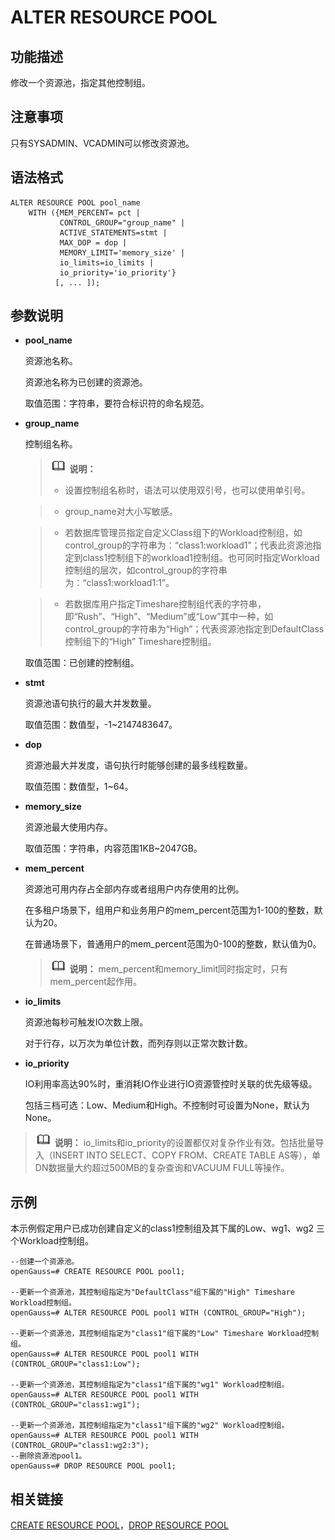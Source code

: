 # ALTER RESOURCE POOL<a name="ZH-CN_TOPIC_0000001148027836"></a>

## 功能描述<a name="zh-cn_topic_0059778630_sad90a3a714584faa8f5b38b344e0c313"></a>

修改一个资源池，指定其他控制组。

## 注意事项<a name="zh-cn_topic_0059778630_sc6d595f2e535403c85636f0e37b66060"></a>

只有SYSADMIN、VCADMIN可以修改资源池。

## 语法格式<a name="zh-cn_topic_0059778630_s4811e37a59884a3897fa21c665e5fa52"></a>

```
ALTER RESOURCE POOL pool_name
    WITH ({MEM_PERCENT= pct |
           CONTROL_GROUP="group_name" |
           ACTIVE_STATEMENTS=stmt |
           MAX_DOP = dop |
           MEMORY_LIMIT='memory_size' |
           io_limits=io_limits |
           io_priority='io_priority'}
          [, ... ]);
```

## 参数说明<a name="zh-cn_topic_0059778630_s744bfeb9db194d149727d961f0f4b382"></a>

-   **pool\_name**

    资源池名称。

    资源池名称为已创建的资源池。

    取值范围：字符串，要符合标识符的命名规范。

- **group\_name**

  控制组名称。

  >![](public_sys-resources/icon-note.png) **说明：** 
  >
  >-   设置控制组名称时，语法可以使用双引号，也可以使用单引号。

  >-   group\_name对大小写敏感。

  >-   若数据库管理员指定自定义Class组下的Workload控制组，如control\_group的字符串为：“class1:workload1”；代表此资源池指定到class1控制组下的workload1控制组。也可同时指定Workload控制组的层次，如control\_group的字符串为：“class1:workload1:1”。

  >-   若数据库用户指定Timeshare控制组代表的字符串，即“Rush”、“High”、“Medium”或“Low”其中一种，如control\_group的字符串为“High”；代表资源池指定到DefaultClass控制组下的“High” Timeshare控制组。

  取值范围：已创建的控制组。

-   **stmt**

    资源池语句执行的最大并发数量。

    取值范围：数值型，-1\~2147483647‬。

-   **dop**

    资源池最大并发度，语句执行时能够创建的最多线程数量。

    取值范围：数值型，1\~64‬。

-   **memory\_size**

    资源池最大使用内存。

    取值范围：字符串，内容范围1KB\~2047GB。

-   **mem\_percent**

    资源池可用内存占全部内存或者组用户内存使用的比例。

    在多租户场景下，组用户和业务用户的mem\_percent范围为1-100的整数，默认为20。

    在普通场景下，普通用户的mem\_percent范围为0-100的整数，默认值为0。

    >![](public_sys-resources/icon-note.png) **说明：** 
    >mem\_percent和memory\_limit同时指定时，只有mem\_percent起作用。

-   **io\_limits**

    资源池每秒可触发IO次数上限。

    对于行存，以万次为单位计数，而列存则以正常次数计数。

-   **io\_priority**

    IO利用率高达90%时，重消耗IO作业进行IO资源管控时关联的优先级等级。

    包括三档可选：Low、Medium和High。不控制时可设置为None，默认为None。


>![](public_sys-resources/icon-note.png) **说明：** 
>io\_limits和io\_priority的设置都仅对复杂作业有效。包括批量导入（INSERT INTO SELECT、COPY FROM、CREATE TABLE AS等），单DN数据量大约超过500MB的复杂查询和VACUUM FULL等操作。

## 示例<a name="zh-cn_topic_0059778630_s5701ea039ae94537a49dec3cd0c173d8"></a>

本示例假定用户已成功创建自定义的class1控制组及其下属的Low、wg1、wg2 三个Workload控制组。

```
--创建一个资源池。
openGauss=# CREATE RESOURCE POOL pool1;

--更新一个资源池，其控制组指定为"DefaultClass"组下属的"High" Timeshare Workload控制组。
openGauss=# ALTER RESOURCE POOL pool1 WITH (CONTROL_GROUP="High");

--更新一个资源池，其控制组指定为"class1"组下属的"Low" Timeshare Workload控制组。
openGauss=# ALTER RESOURCE POOL pool1 WITH (CONTROL_GROUP="class1:Low");

--更新一个资源池，其控制组指定为"class1"组下属的"wg1" Workload控制组。
openGauss=# ALTER RESOURCE POOL pool1 WITH (CONTROL_GROUP="class1:wg1");

--更新一个资源池，其控制组指定为"class1"组下属的"wg2" Workload控制组。
openGauss=# ALTER RESOURCE POOL pool1 WITH (CONTROL_GROUP="class1:wg2:3"); 
--删除资源池pool1。
openGauss=# DROP RESOURCE POOL pool1;
```

## 相关链接<a name="zh-cn_topic_0059778630_seca31b0ddce240958b33b5be42b33c0c"></a>

[CREATE RESOURCE POOL](CREATE-RESOURCE-POOL.md)，[DROP RESOURCE POOL](DROP-RESOURCE-POOL.md)

